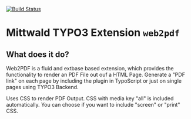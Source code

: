 [![Build Status](https://travis-ci.org/mittwald/typo3-web2pdf.svg)](https://travis-ci.org/mittwald/typo3-web2pdf)

# Mittwald TYPO3 Extension ``web2pdf``

## What does it do?

Web2PDF is a fluid and extbase based extension, which provides the functionality to render an PDF File out ouf a HTML Page.
Generate a "PDF link" on each page by including the plugin in TypoScript or just on single pages using TYPO3 Backend.


Uses CSS to render PDF Output. CSS with media key "all" is included automatically. You can choose if you want to include "screen" or "print" CSS.
